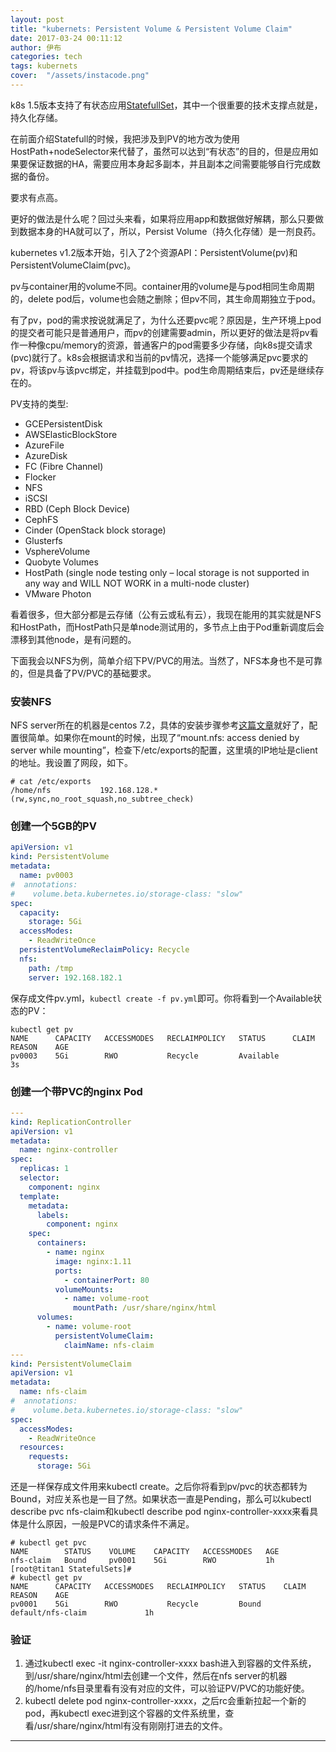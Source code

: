 ```yaml
---
layout: post
title: "kubernets: Persistent Volume & Persistent Volume Claim"
date: 2017-03-24 00:11:12
author: 伊布
categories: tech
tags: kubernets
cover:  "/assets/instacode.png"
---
```


k8s 1.5版本支持了有状态应用[StatefullSet](http://www.datastart.cn/tech/2017/03/22/k8s-statefulsets.html)，其中一个很重要的技术支撑点就是，持久化存储。

在前面介绍Statefull的时候，我把涉及到PV的地方改为使用HostPath+nodeSelector来代替了，虽然可以达到“有状态”的目的，但是应用如果要保证数据的HA，需要应用本身起多副本，并且副本之间需要能够自行完成数据的备份。

要求有点高。

更好的做法是什么呢？回过头来看，如果将应用app和数据做好解耦，那么只要做到数据本身的HA就可以了，所以，Persist Volume（持久化存储）是一剂良药。

kubernetes v1.2版本开始，引入了2个资源API：PersistentVolume(pv)和PersistentVolumeClaim(pvc)。

pv与container用的volume不同。container用的volume是与pod相同生命周期的，delete pod后，volume也会随之删除；但pv不同，其生命周期独立于pod。

有了pv，pod的需求按说就满足了，为什么还要pvc呢？原因是，生产环境上pod的提交者可能只是普通用户，而pv的创建需要admin，所以更好的做法是将pv看作一种像cpu/memory的资源，普通客户的pod需要多少存储，向k8s提交请求(pvc)就行了。k8s会根据请求和当前的pv情况，选择一个能够满足pvc要求的pv，将该pv与该pvc绑定，并挂载到pod中。pod生命周期结束后，pv还是继续存在的。

PV支持的类型:

- GCEPersistentDisk
- AWSElasticBlockStore
- AzureFile
- AzureDisk
- FC (Fibre Channel)
- Flocker
- NFS
- iSCSI
- RBD (Ceph Block Device)
- CephFS
- Cinder (OpenStack block storage)
- Glusterfs
- VsphereVolume
- Quobyte Volumes
- HostPath (single node testing only – local storage is not supported in any way and WILL NOT WORK in a multi-node cluster)
- VMware Photon


看着很多，但大部分都是云存储（公有云或私有云），我现在能用的其实就是NFS和HostPath，而HostPath只是单node测试用的，多节点上由于Pod重新调度后会漂移到其他node，是有问题的。

下面我会以NFS为例，简单介绍下PV/PVC的用法。当然了，NFS本身也不是可靠的，但是具备了PV/PVC的基础要求。

### 安装NFS

NFS server所在的机器是centos 7.2，具体的安装步骤参考[这篇文章](https://www.howtoforge.com/tutorial/setting-up-an-nfs-server-and-client-on-centos-7/)就好了，配置很简单。如果你在mount的时候，出现了“mount.nfs: access denied by server while mounting”，检查下/etc/exports的配置，这里填的IP地址是client的地址。我设置了网段，如下。

```
# cat /etc/exports
/home/nfs           192.168.128.*(rw,sync,no_root_squash,no_subtree_check)
```

### 创建一个5GB的PV

```yml
apiVersion: v1
kind: PersistentVolume
metadata:
  name: pv0003
#  annotations:
#    volume.beta.kubernetes.io/storage-class: "slow"
spec:
  capacity:
    storage: 5Gi
  accessModes:
    - ReadWriteOnce
  persistentVolumeReclaimPolicy: Recycle
  nfs:
    path: /tmp
    server: 192.168.182.1
```

保存成文件pv.yml，`kubectl create -f pv.yml`即可。你将看到一个Available状态的PV：

```
kubectl get pv
NAME      CAPACITY   ACCESSMODES   RECLAIMPOLICY   STATUS      CLAIM     REASON    AGE
pv0003    5Gi        RWO           Recycle         Available                       3s
```

### 创建一个带PVC的nginx Pod

```yml
---
kind: ReplicationController
apiVersion: v1
metadata:
  name: nginx-controller
spec:
  replicas: 1
  selector:
    component: nginx
  template:
    metadata:
      labels:
        component: nginx
    spec:
      containers:
        - name: nginx
          image: nginx:1.11
          ports:
            - containerPort: 80
          volumeMounts:
            - name: volume-root
              mountPath: /usr/share/nginx/html
      volumes:
        - name: volume-root
          persistentVolumeClaim:
            claimName: nfs-claim
---
kind: PersistentVolumeClaim
apiVersion: v1
metadata:
  name: nfs-claim
#  annotations:
#    volume.beta.kubernetes.io/storage-class: "slow"
spec:
  accessModes:
    - ReadWriteOnce
  resources:
    requests:
      storage: 5Gi
```

还是一样保存成文件用来kubectl create。之后你将看到pv/pvc的状态都转为Bound，对应关系也是一目了然。如果状态一直是Pending，那么可以kubectl describe pvc nfs-claim和kubectl describe pod nginx-controller-xxxx来看具体是什么原因，一般是PVC的请求条件不满足。

```
# kubectl get pvc
NAME        STATUS    VOLUME    CAPACITY   ACCESSMODES   AGE
nfs-claim   Bound     pv0001    5Gi        RWO           1h
[root@titan1 StatefulSets]#
# kubectl get pv
NAME      CAPACITY   ACCESSMODES   RECLAIMPOLICY   STATUS    CLAIM               REASON    AGE
pv0001    5Gi        RWO           Recycle         Bound     default/nfs-claim             1h
```

### 验证

1. 通过kubectl exec -it nginx-controller-xxxx bash进入到容器的文件系统，到/usr/share/nginx/html去创建一个文件，然后在nfs server的机器的/home/nfs目录里看有没有对应的文件，可以验证PV/PVC的功能好使。
2. kubectl delete pod nginx-controller-xxxx，之后rc会重新拉起一个新的pod，再kubectl exec进到这个容器的文件系统里，查看/usr/share/nginx/html有没有刚刚打进去的文件。



---
